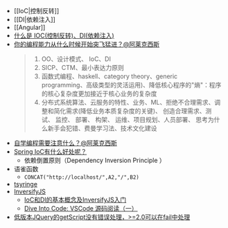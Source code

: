 - [[IoC|控制反转]]
- [[DI|依赖注入]]
- [[Angular]]
- [什么是 IOC(控制反转)、DI(依赖注入)](https://blog.CSDN.net/qq_42709262/article/details/81951402)
- [你的编程能力从什么时候开始突飞猛进？@阿莱克西斯](https://www.zhihu.com/question/356351510/answer/945352381)
  > 1. OO、设计模式、 IoC、DI
  > 2. SICP、CTM、最小表达力原则
  > 3. 函数式编程、haskell、category theory、generic programming、高级类型的灵活运用)、降低核心程序的"熵"：程序的核心复杂度更加接近于核心业务的复杂度
  > 4. 分布式系统算法、云服务的特性、业务、ML、拒绝不合理需求、调整和简化需求(降低业务本质复杂度的关键)、 创造合理需求、测试、 监控、 部署、 构架、 运维、项目规划、人员部署、 思考为什么新手会犯错、费曼学习法、技术文化建设
- [自学编程需要注意什么？@阿莱克西斯](https://www.zhihu.com/question/45216002/answer/544008920)
- [Spring IoC有什么好处呢？](https://www.zhihu.com/question/23277575)
    - 依赖倒置原则（Dependency Inversion Principle ）
- 语雀函数
    - `CONCAT("http://localhost/",A2,"/",B2)`
- [tsyringe](https://github.com/microsoft/tsyringe)
- [InversifyJS](https://github.com/inversify/InversifyJS)
    - [IoC和DI的基本概念及InversifyJS入门](https://juejin.im/post/5e8eed6ff265da47e02a7c56)
    - [Dive Into Code: VSCode 源码阅读（一）](https://juejin.im/post/5ad94f9651882567161a1bfe)
- [低版本JQuery的getScript没有错误处理，>=2.0可以在fail中处理](https://segmentfault.com/q/1010000012031532/) 
